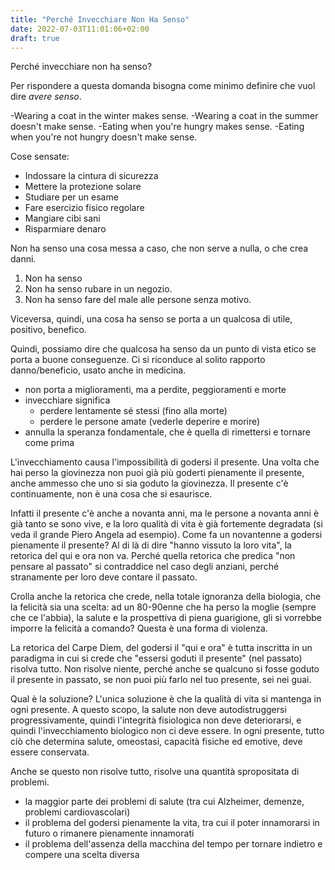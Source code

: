 ```yaml
---
title: "Perché Invecchiare Non Ha Senso"
date: 2022-07-03T11:01:06+02:00
draft: true
---
```


Perché invecchiare non ha senso?

Per rispondere a questa domanda bisogna come minimo definire che vuol dire _avere senso_.

-Wearing a coat in the winter makes sense.
-Wearing a coat in the summer doesn't make sense.
-Eating when you're hungry makes sense.
-Eating when you're not hungry doesn't make sense.

Cose sensate:

- Indossare la cintura di sicurezza
- Mettere la protezione solare
- Studiare per un esame
- Fare esercizio fisico regolare
- Mangiare cibi sani
- Risparmiare denaro

Non ha senso una cosa messa a caso, che non serve a nulla, o che crea danni.

1. Non ha senso 
2. Non ha senso rubare in un negozio.
3. Non ha senso fare del male alle persone senza motivo.

Viceversa, quindi, una cosa ha senso se porta a un qualcosa di utile, positivo, benefico.

Quindi, possiamo dire che qualcosa ha senso da un punto di vista etico se porta a buone conseguenze.
Ci si riconduce al solito rapporto danno/beneficio, usato anche in medicina.

* non porta a miglioramenti, ma a perdite, peggioramenti e morte
* invecchiare significa
	* perdere lentamente sé stessi (fino alla morte)
	* perdere le persone amate (vederle deperire e morire)
* annulla la speranza fondamentale, che è quella di rimettersi e tornare come prima

L'invecchiamento causa l'impossibilità di godersi il presente. Una volta che hai perso la giovinezza non puoi già più goderti pienamente il presente, anche ammesso che uno si sia goduto la giovinezza. Il presente c'è continuamente, non è una cosa che si esaurisce.

Infatti il presente c'è anche a novanta anni, ma le persone a novanta anni è già tanto se sono vive, e la loro qualità di vita è già fortemente degradata (si veda il grande Piero Angela ad esempio). Come fa un novantenne a godersi pienamente il presente? Al di là di dire "hanno vissuto la loro vita", la retorica del qui e ora non va. Perché quella retorica che predica "non pensare al passato" si contraddice nel caso degli anziani, perché stranamente per loro deve contare il passato.

Crolla anche la retorica che crede, nella totale ignoranza della biologia, che la felicità sia una scelta: ad un 80-90enne che ha perso la moglie (sempre che ce l'abbia), la salute e la prospettiva di piena guarigione, gli si vorrebbe imporre la felicità a comando? Questa è una forma di violenza.

La retorica del Carpe Diem, del godersi il "qui e ora" è tutta inscritta in un paradigma in cui si crede che "essersi goduti il presente" (nel passato) risolva tutto. Non risolve niente, perché anche se qualcuno si fosse goduto il presente in passato, se non puoi più farlo nel tuo presente, sei nei guai.

Qual è la soluzione? L'unica soluzione è che la qualità di vita si mantenga in ogni presente. A questo scopo, la salute non deve autodistruggersi progressivamente, quindi l'integrità fisiologica non deve deteriorarsi, e quindi l'invecchiamento biologico non ci deve essere. In ogni presente, tutto ciò che determina salute, omeostasi, capacità fisiche ed emotive, deve essere conservata.

Anche se questo non risolve tutto, risolve una quantità spropositata di problemi.

* la maggior parte dei problemi di salute (tra cui Alzheimer, demenze, problemi cardiovascolari)
* il problema del godersi pienamente la vita, tra cui il poter innamorarsi in futuro o rimanere pienamente innamorati
* il problema dell'assenza della macchina del tempo per tornare indietro e compere una scelta diversa
